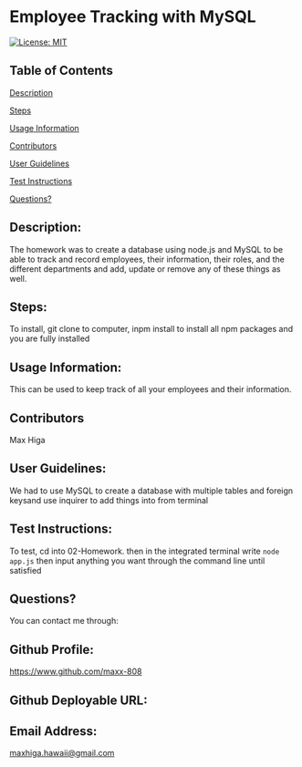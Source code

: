 # Employee Tracking with MySQL

[![License: MIT](https://img.shields.io/badge/License-MIT-yellow.svg)](https://opensource.org/licenses/MIT)

## Table of Contents

[Description](#description)

[Steps](#steps)

[Usage Information](#usage-information)

[Contributors](#contributors)

[User Guidelines](#user-guidelines)

[Test Instructions](#test-instructions)

[Questions?](#questions?)

<a name="description"></a>

## Description:

The homework was to create a database using node.js and MySQL to be able to track and record employees, their information, their roles, and the different departments and add, update or remove any of these things as well.

<a name="steps"></a>

## Steps:

To install, git clone to computer, inpm install to install all npm packages and you are fully installed

<a name="usage-information"></a>

## Usage Information:

This can be used to keep track of all your employees and their information.

<a name="contributors"></a>

## Contributors

Max Higa

<a name="user-guidelines"></a>

## User Guidelines:

We had to use MySQL to create a database with multiple tables and foreign keysand use inquirer to add things into from terminal

<a name="test-instrucions"></a>

## Test Instructions:

To test, cd into 02-Homework. then in the integrated terminal write `node app.js` then input anything you want through the command line until satisfied

<a name="questions?"></a>

## Questions?

You can contact me through:

## Github Profile:

https://www.github.com/maxx-808

## Github Deployable URL:

## Email Address:

maxhiga.hawaii@gmail.com
